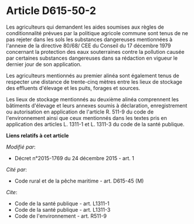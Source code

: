 # Article D615-50-2

Les agriculteurs qui demandent les aides         soumises aux règles de conditionnalité prévues par la politique agricole
commune sont tenus de ne pas rejeter dans les sols les substances dangereuses mentionnées à l'annexe de la directive 80/68/
CEE du Conseil du 17 décembre 1979 concernant la protection des eaux souterraines contre la pollution causée par certaines
substances dangereuses dans sa rédaction en vigueur le dernier jour de son application. 

Les agriculteurs mentionnés au premier alinéa sont également tenus de respecter une distance de trente-cinq mètres entre les
lieux de stockage des effluents d'élevage et les puits, forages et sources.

Les lieux de stockage mentionnés au deuxième alinéa comprennent les bâtiments d'élevage et leurs annexes soumis à
déclaration, enregistrement ou autorisation en application de l'article R. 511-9 du code de l'environnement ainsi que ceux
mentionnés dans les textes pris en application des articles L. 1311-1 et L. 1311-3 du code de la santé publique.

**Liens relatifs à cet article**

_Modifié par_:

  - Décret n°2015-1769 du 24 décembre 2015 - art. 1

_Cité par_:

  - Code rural et de la pêche maritime - art. D615-45 (M)

_Cite_:

  - Code de la santé publique - art. L1311-1
  - Code de la santé publique - art. L1311-3
  - Code de l'environnement - art. R511-9

